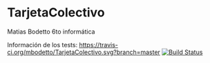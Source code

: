 # TarjetaColectivo
Matias Bodetto 6to informática

Información de los tests:
https://travis-ci.org/mbodetto/TarjetaColectivo.svg?branch=master
[![Build Status](https://travis-ci.org/mbodetto/TarjetaColectivo.svg?branch=master)](https://travis-ci.org/mbodetto/TarjetaColectivo)
